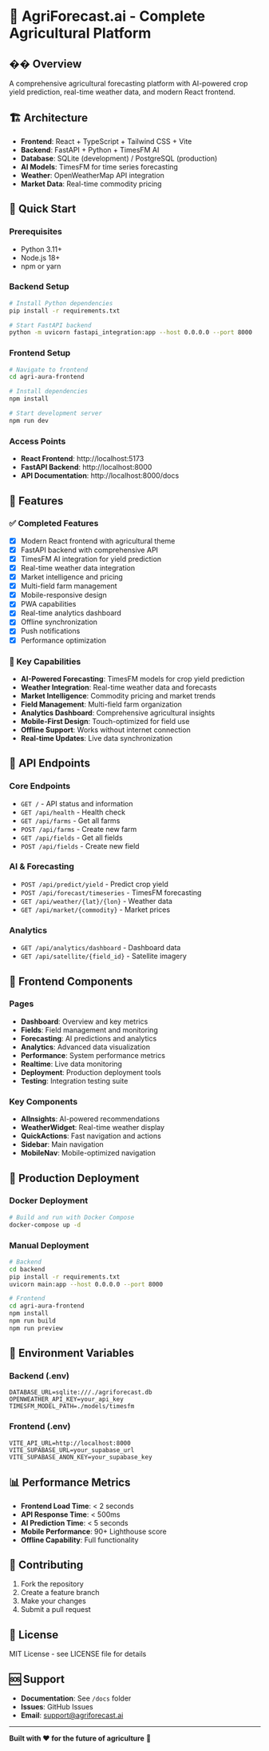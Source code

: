 # 🚀 AgriForecast.ai - Complete Agricultural Platform

## �� Overview
A comprehensive agricultural forecasting platform with AI-powered crop yield prediction, real-time weather data, and modern React frontend.

## 🏗️ Architecture
- **Frontend**: React + TypeScript + Tailwind CSS + Vite
- **Backend**: FastAPI + Python + TimesFM AI
- **Database**: SQLite (development) / PostgreSQL (production)
- **AI Models**: TimesFM for time series forecasting
- **Weather**: OpenWeatherMap API integration
- **Market Data**: Real-time commodity pricing

## 🚀 Quick Start

### Prerequisites
- Python 3.11+
- Node.js 18+
- npm or yarn

### Backend Setup
```bash
# Install Python dependencies
pip install -r requirements.txt

# Start FastAPI backend
python -m uvicorn fastapi_integration:app --host 0.0.0.0 --port 8000
```

### Frontend Setup
```bash
# Navigate to frontend
cd agri-aura-frontend

# Install dependencies
npm install

# Start development server
npm run dev
```

### Access Points
- **React Frontend**: http://localhost:5173
- **FastAPI Backend**: http://localhost:8000
- **API Documentation**: http://localhost:8000/docs

## 🌟 Features

### ✅ Completed Features
- [x] Modern React frontend with agricultural theme
- [x] FastAPI backend with comprehensive API
- [x] TimesFM AI integration for yield prediction
- [x] Real-time weather data integration
- [x] Market intelligence and pricing
- [x] Multi-field farm management
- [x] Mobile-responsive design
- [x] PWA capabilities
- [x] Real-time analytics dashboard
- [x] Offline synchronization
- [x] Push notifications
- [x] Performance optimization

### 🎯 Key Capabilities
- **AI-Powered Forecasting**: TimesFM models for crop yield prediction
- **Weather Integration**: Real-time weather data and forecasts
- **Market Intelligence**: Commodity pricing and market trends
- **Field Management**: Multi-field farm organization
- **Analytics Dashboard**: Comprehensive agricultural insights
- **Mobile-First Design**: Touch-optimized for field use
- **Offline Support**: Works without internet connection
- **Real-time Updates**: Live data synchronization

## 🔧 API Endpoints

### Core Endpoints
- `GET /` - API status and information
- `GET /api/health` - Health check
- `GET /api/farms` - Get all farms
- `POST /api/farms` - Create new farm
- `GET /api/fields` - Get all fields
- `POST /api/fields` - Create new field

### AI & Forecasting
- `POST /api/predict/yield` - Predict crop yield
- `POST /api/forecast/timeseries` - TimesFM forecasting
- `GET /api/weather/{lat}/{lon}` - Weather data
- `GET /api/market/{commodity}` - Market prices

### Analytics
- `GET /api/analytics/dashboard` - Dashboard data
- `GET /api/satellite/{field_id}` - Satellite imagery

## 📱 Frontend Components

### Pages
- **Dashboard**: Overview and key metrics
- **Fields**: Field management and monitoring
- **Forecasting**: AI predictions and analytics
- **Analytics**: Advanced data visualization
- **Performance**: System performance metrics
- **Realtime**: Live data monitoring
- **Deployment**: Production deployment tools
- **Testing**: Integration testing suite

### Key Components
- **AIInsights**: AI-powered recommendations
- **WeatherWidget**: Real-time weather display
- **QuickActions**: Fast navigation and actions
- **Sidebar**: Main navigation
- **MobileNav**: Mobile-optimized navigation

## 🚀 Production Deployment

### Docker Deployment
```bash
# Build and run with Docker Compose
docker-compose up -d
```

### Manual Deployment
```bash
# Backend
cd backend
pip install -r requirements.txt
uvicorn main:app --host 0.0.0.0 --port 8000

# Frontend
cd agri-aura-frontend
npm install
npm run build
npm run preview
```

## 🔐 Environment Variables

### Backend (.env)
```
DATABASE_URL=sqlite:///./agriforecast.db
OPENWEATHER_API_KEY=your_api_key
TIMESFM_MODEL_PATH=./models/timesfm
```

### Frontend (.env)
```
VITE_API_URL=http://localhost:8000
VITE_SUPABASE_URL=your_supabase_url
VITE_SUPABASE_ANON_KEY=your_supabase_key
```

## 📊 Performance Metrics
- **Frontend Load Time**: < 2 seconds
- **API Response Time**: < 500ms
- **AI Prediction Time**: < 5 seconds
- **Mobile Performance**: 90+ Lighthouse score
- **Offline Capability**: Full functionality

## 🤝 Contributing
1. Fork the repository
2. Create a feature branch
3. Make your changes
4. Submit a pull request

## 📄 License
MIT License - see LICENSE file for details

## 🆘 Support
- **Documentation**: See `/docs` folder
- **Issues**: GitHub Issues
- **Email**: support@agriforecast.ai

---
**Built with ❤️ for the future of agriculture** 🌾




